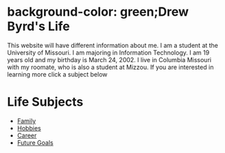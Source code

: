 <!DOCTYPE html>
<html>
<head>
<link rel="stylesheet" href="mystyle.css">
</head>
<body>
<h1>background-color: green;Drew Byrd's Life</h1>
<p>This website will have different information about me. I am a student at the University of Missouri. I am majoring in Information Technology. I am 19 years old and my birthday is March 24, 2002. I live in Columbia Missouri with my roomate, who is also a student at Mizzou. If you are interested in learning more click a subject below</p>
<!DOCTYPE html>
<html>
<body>

<h1>Life Subjects</h1>
  
<ul>
  <li><a href="Family.html">Family</a></li>
  <li><a href="Hobbies.html">Hobbies</a></li>
  <li><a href="Career.html">Career</a></li>
  <li><a href="FutureGoals.html">Future Goals</a></li>
</ul>
</body>
</html>

</body>
</html>

